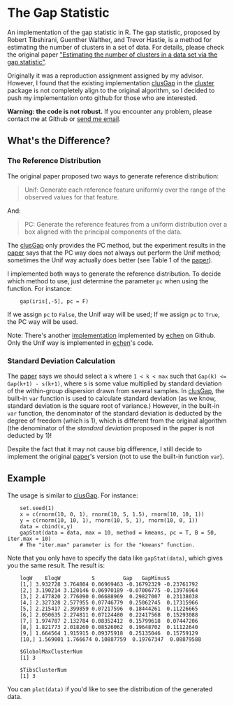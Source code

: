 # The Gap Statistic

An implementation of the gap statistic in R. The gap statistic, proposed by Robert Tibshirani, Guenther Walther, and Trevor Hastie, is a method for estimating the number of clusters in a set of data. For details, please check the original paper ["Estimating the number of clusters in a data set via the gap statistic"](http://web.stanford.edu/~hastie/Papers/gap.pdf).

Originally it was a reproduction assignment assigned by my advisor. However, I found that the existing implementation [clusGap](http://stat.ethz.ch/R-manual/R-devel/library/cluster/html/clusGap.html) in the [cluster](http://cran.r-project.org/web/packages/cluster/index.html) package is not completely align to the original algorithm, so I decided to push my implementation onto github for those who are interested.

**Warning: the code is not robust.** If you encounter any problem, please contact me at Github or [send me email](mnicnc404@gmail.com).

## What's the Difference?

### The Reference Distribution

The original paper proposed two ways to generate reference distribution:

> Unif: Generate each reference feature uniformly over the range of the observed values for that feature.

And:

> PC: Generate the reference features from a uniform distribution over a box aligned with the principal components of the data.

The [clusGap](http://stat.ethz.ch/R-manual/R-devel/library/cluster/html/clusGap.html) only provides the PC method, but the experiment results in the [paper](http://web.stanford.edu/~hastie/Papers/gap.pdf) says that the PC way does not always out perform the Unif method; sometimes the Unif way actually does better (see Table 1 of the [paper](http://web.stanford.edu/~hastie/Papers/gap.pdf)). 

I implemented both ways to generate the reference distribution. To decide which method to use, just determine the parameter `pc` when using the function. For instance:

		gap(iris[,-5], pc = F)

If we assign `pc` to `False`, the Unif way will be used; 
If we assign `pc` to `True`, the PC way will be used.

Note: There's another [implementation](https://github.com/echen/gap-statistic) implemented by [echen](https://github.com/echen) on Github. Only the Unif way is implemented in [echen](https://github.com/echen)'s code.

### Standard Deviation Calculation

The [paper](http://web.stanford.edu/~hastie/Papers/gap.pdf) says we should select a `k` where `1 < k < max` such that `Gap(k) <= Gap(k+1) - s(k+1)`, where s is some value multiplied by standard deviation of the within-group dispersion drawn from several samples. In [clusGap](http://stat.ethz.ch/R-manual/R-devel/library/cluster/html/clusGap.html), the built-in `var` function is used to calculate standard deviation (as we know, standard deviation is the square root of variance.) However, in the built-in `var` function, the denominator of the standard deviation is deducted by the degree of freedom (which is 1), which is different from the original algorithm (the denominator of the *standard deviation* proposed in the paper is not deducted by 1)!

Despite the fact that it may not cause big difference, I still decide to implement the original [paper](http://web.stanford.edu/~hastie/Papers/gap.pdf)'s version (not to use the built-in function `var`).

## Example

The usage is similar to [clusGap](http://stat.ethz.ch/R-manual/R-devel/library/cluster/html/clusGap.html). For instance:

		set.seed(1)
		x = c(rnorm(10, 0, 1), rnorm(10, 5, 1.5), rnorm(10, 10, 1))
		y = c(rnorm(10, 10, 1), rnorm(10, 5, 1), rnorm(10, 0, 1))
		data = cbind(x,y)
		gapStat(data = data, max = 10, method = kmeans, pc = T, B = 50, iter.max = 10)
		# The "iter.max" parameter is for the "kmeans" function.

Note that you only have to specify the data like `gapStat(data)`, which gives you the same result.
The result is:

		logW    ElogW          S         Gap   GapMinusS
		[1,] 3.932728 3.764804 0.06969463 -0.16792329 -0.23761792
		[2,] 3.190214 3.120146 0.06970189 -0.07006775 -0.13976964
		[3,] 2.477820 2.776090 0.06688969  0.29827007  0.23138038
		[4,] 2.327328 2.577955 0.07746779  0.25062745  0.17315966
		[5,] 2.215417 2.399859 0.07217596  0.18444261  0.11226665
		[6,] 2.050635 2.274811 0.07124480  0.22417568  0.15293088
		[7,] 1.974787 2.132784 0.08352412  0.15799618  0.07447206
		[8,] 1.821773 2.018260 0.08526062  0.19648702  0.11122640
		[9,] 1.664564 1.915915 0.09375918  0.25135046  0.15759129
		[10,] 1.569001 1.766674 0.10887759  0.19767347  0.08879588
		
		$GlobalMaxClusterNum
		[1] 3
		
		$TibsClusterNum
		[1] 3

You can `plot(data)` if you'd like to see the distribution of the generated data.
